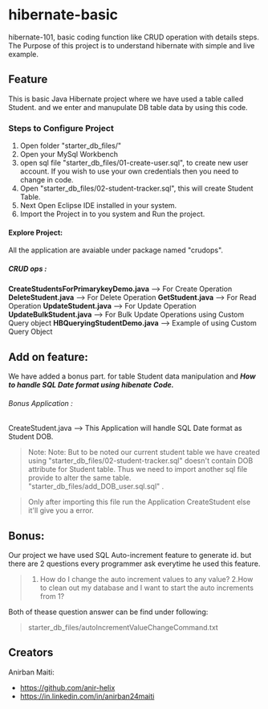 # hibernate-basic
hibernate-101, basic coding function like CRUD operation with details steps. The Purpose of this project is to understand hibernate with simple and live example.

## Feature
This is basic Java Hibernate project where we have used a table called Student. and we enter and manupulate DB table data by using this code.

### Steps to Configure Project

1. Open folder "starter_db_files/"
2. Open your MySql Workbench
3. open sql file "starter_db_files/01-create-user.sql", to create new user account. If you wish to use your own credentials then you need to change in code.
4. Open "starter_db_files/02-student-tracker.sql", this will create Student Table.
5. Next Open Eclipse IDE installed in your system.
6. Import the Project in to you system and Run the project.


#### Explore Project:

All the application are avaiable under package named "crudops".

##### CRUD ops :
**CreateStudentsForPrimarykeyDemo.java**	--> For Create Operation 
**DeleteStudent.java**						--> For Delete Operation
**GetStudent.java**							--> For Read Operation
**UpdateStudent.java**						--> For Update Operation
**UpdateBulkStudent.java**					--> For Bulk Update Operations using Custom Query object
**HBQueryingStudentDemo.java**				--> Example of using Custom Query Object

## Add on feature:

We have added a bonus part. for table Student data manipulation and ***How to handle SQL Date format using hibenate Code.***

###### Bonus Application :
CreateStudent.java			--> This Application will handle SQL Date format as Student DOB.
> Note: Note: But to be noted our current student table we have created using "starter_db_files/02-student-tracker.sql" doesn't contain DOB attribute for Student table.
Thus we need to import another sql file provide to alter the same table. "starter_db_files/add_DOB_user.sql.sql" .

> Only after importing this file run the Application CreateStudent else it'll give you a error.

## Bonus:

Our project we have used SQL Auto-increment feature to generate id. but there are 2 questions every programmer ask everytime he used this feature.
> 1. How do I change the auto increment values to any value?
> 2.How to clean out my database and I want to start the auto increments from 1?

Both of thease question answer can be find under following:
> starter_db_files/autoIncrementValueChangeCommand.txt

## Creators
Anirban Maiti:
- https://github.com/anir-helix
- https://in.linkedin.com/in/anirban24maiti



